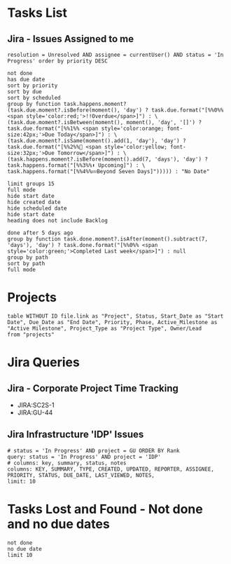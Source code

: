 
# Tasks List
## Jira - Issues Assigned to me
```jira-search
resolution = Unresolved AND assignee = currentUser() AND status = 'In Progress' order by priority DESC
```

```tasks
not done
has due date
sort by priority
sort by due
sort by scheduled
group by function task.happens.moment? (task.due.moment?.isBefore(moment(), 'day') ? task.due.format("[%%0%% <span style='color:red;'>!!Overdue</span>]") : \
(task.due.moment?.isBetween(moment(), moment(), 'day', '[]') ? task.due.format("[%%1%% <span style='color:orange; font-size:42px;'>Due Today</span>]") : \
(task.due.moment?.isSame(moment().add(1, 'day'), 'day') ? task.due.format("[%%2%%📆 <span style='color:yellow; font-size:32px;'>Due Tomorrow</span>]") : \
(task.happens.moment?.isBefore(moment().add(7, 'days'), 'day') ? task.happens.format("[%%3%%⬆️ Upcoming]") : \
task.happens.format("[%%4%%💤Beyond Seven Days]"))))) : "No Date"

limit groups 15
full mode
hide start date
hide created date
hide scheduled date
hide start date
heading does not include Backlog
```


```tasks
done after 5 days ago
group by function task.done.moment?.isAfter(moment().subtract(7, 'days'), 'day') ? task.done.format("[%%0%% <span style='color:green;'>Completed Last week</span>]") : null
group by path
sort by path
full mode
```


# Projects
```dataview
table WITHOUT ID file.link as "Project", Status, Start_Date as "Start Date", Due_Date as "End Date", Priority, Phase, Active_Milestone as "Active Milestone", Project_Type as "Project Type", Owner/Lead
from "projects"
```


# Jira Queries
## Jira - Corporate Project Time Tracking
- JIRA:SC2S-1 
- JIRA:GU-44

## Jira Infrastructure 'IDP' Issues
```jira-search
# status = 'In Progress' AND project = GU ORDER BY Rank
query: status = 'In Progress' AND project = 'IDP'
# columns: key, summary, status, notes
columns: KEY, SUMMARY, TYPE, CREATED, UPDATED, REPORTER, ASSIGNEE, PRIORITY, STATUS, DUE_DATE, LAST_VIEWED, NOTES, 
limit: 10
```

# Tasks Lost and Found - Not done and no due dates
```tasks
not done
no due date
limit 10
```